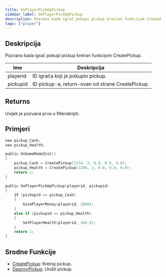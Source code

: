 ```yaml
---
title: OnPlayerPickUpPickup
sidebar_label: OnPlayerPickUpPickup
description: Pozvano kada igrač pokupi pickup kreiran funkcijom CreatePickup.
tags: ["player"]
---
```


## Deskripcija

Pozvano kada igrač pokupi pickup kreiran funkcijom CreatePickup.

| Ime      | Deskripcija                                      |
| -------- | ------------------------------------------------ |
| playerid | ID igrača koji je pokupio pickup.                |
| pickupid | ID pickup-a, return-ovan od strane CreatePickup. |

## Returns

Uvijek je pozvana prva u filterskripti.

## Primjeri

```c
new pickup_Cash;
new pickup_Health;

public OnGameModeInit()
{
    pickup_Cash = CreatePickup(1274, 2, 0.0, 0.0, 9.0);
    pickup_Health = CreatePickup(1240, 2, 0.0, 0.0, 9.0);
    return 1;
}

public OnPlayerPickUpPickup(playerid, pickupid)
{
    if (pickupid == pickup_Cash)
    {
        GivePlayerMoney(playerid, 1000);
    }
    else if (pickupid == pickup_Health)
    {
        SetPlayerHealth(playerid, 100.0);
    }
    return 1;
}
```

## Srodne Funkcije

- [CreatePickup](../functions/CreatePickup.md): Kreiraj pickup.
- [DestroyPickup](../functions/DestroyPickup.md): Uništi pickup.
